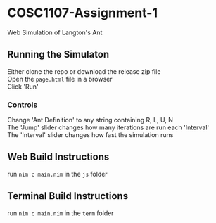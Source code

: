 # COSC1107-Assignment-1
Web Simulation of Langton's Ant

## Running the Simulaton
Either clone the repo or download the release zip file  
Open the `page.html` file in a browser  
Click 'Run'  

### Controls
Change 'Ant Definition' to any string containing R, L, U, N  
The 'Jump' slider changes how many iterations are run each 'Interval'  
The 'Interval' slider changes how fast the simulation runs  

## Web Build Instructions
run `nim c main.nim` in the `js` folder

## Terminal Build Instructions
run `nim c main.nim` in the `term` folder
